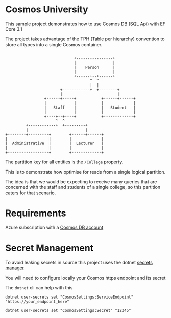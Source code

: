 ﻿# Cosmos University

This sample project demonstrates how to use Cosmos DB (SQL Api) with EF Core 3.1

The project takes advantage of the TPH (Table per hierarchy) convention to store all types into a single Cosmos container.

```

                              +----------------+
                              |                |
                              |    Person      |
                              |                |
                              +------+--+------+
                                     ^  ^
                                     |  |
                        +------------+  +--------+
                        |                        |
                 +------+-----+           +------+------+
                 |            |           |             |
                 |   Staff    |           |   Student   |
                 |            |           |             |
                 +----+--+----+           +-------------+
                      ^  ^
         +------------+  +---------+
         |                         |
+--------+---------+        +------+------+
|                  |        |             |
|  Administrative  |        |  Lecturer   |
|                  |        |             |
+------------------+        +-------------+

```

The partition key for all entities is the `/College` property.

This is to demonstrate how optimise for reads from a single logical partition.

The idea is that we would be expecting to receive many queries that are concerned with the staff and students of a single college, so this partition caters for that scenario.

# Requirements

Azure subscription with a [Cosmos DB account](https://docs.microsoft.com/en-us/azure/cosmos-db/create-cosmosdb-resources-portal)

# Secret Management

To avoid leaking secrets in source this project uses the dotnet [secrets manager](https://docs.microsoft.com/en-us/aspnet/core/security/app-secrets?view=aspnetcore-3.1&tabs=windows)

You will need to configure locally your Cosmos https endpoint and its secret

The `dotnet` cli can help with this

`dotnet user-secrets set "CosmosSettings:ServiceEndpoint" "https://your_endpoint_here"`

`dotnet user-secrets set "CosmosSettings:Secret" "12345"`

